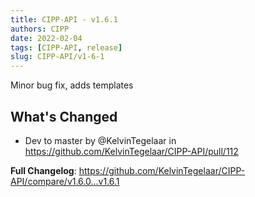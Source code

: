 ```yaml
---
title: CIPP-API - v1.6.1
authors: CIPP
date: 2022-02-04
tags: [CIPP-API, release]
slug: CIPP-API/v1-6-1
---
```


<!--truncate-->

Minor bug fix, adds templates 

## What's Changed
* Dev to master by @KelvinTegelaar in https://github.com/KelvinTegelaar/CIPP-API/pull/112


**Full Changelog**: https://github.com/KelvinTegelaar/CIPP-API/compare/v1.6.0...v1.6.1

